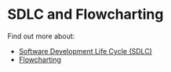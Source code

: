 # SDLC and Flowcharting

Find out more about:
* [Software Development Life Cycle (SDLC)](./sdlc.md)
* [Flowcharting](./flowcharting.md)